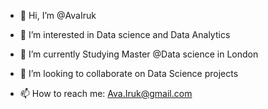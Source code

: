 - 👋 Hi, I’m @AvaIruk
- 👀 I’m interested in Data science and Data Analytics 
- 🌱 I’m currently Studying Master @Data science in London

- 💞️ I’m looking to collaborate on Data Science projects 
- 📫 How to reach me: Ava.Iruk@gmail.com

<!---
AvaIruk/AvaIruk is a ✨ special ✨ repository because its `README.md` (this file) appears on your GitHub profile.
You can click the Preview link to take a look at your changes.
--->
